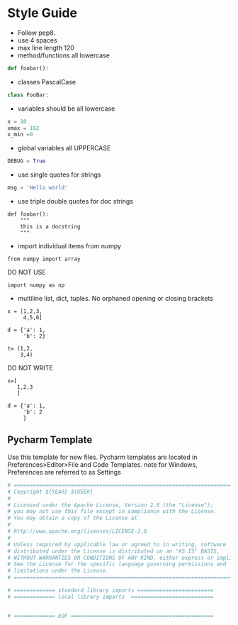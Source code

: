 Style Guide
=================

- Follow pep8. 
- use 4 spaces
- max line length 120
- method/functions all lowercase

```python
def foobar():
```

- classes PascalCase

```python
class FooBar:
```

- variables should be all lowercase

```python
x = 10
xmax = 102
x_min =0
```

- global variables all UPPERCASE

```python
DEBUG = True
```

- use single quotes for strings

```python
msg = 'Hello world'
```

- use triple double quotes for doc strings

```
def foobar():
    """
    this is a docstring
    """
```

- import individual items from numpy

```
from numpy import array
```

DO NOT USE

```
import numpy as np
```


- multiline list, dict, tuples. No orphaned opening or closing brackets

```
x = [1,2,3,
     4,5,6]
     
d = {'a': 1,
     'b': 2}
     
t= (1,2,
    3,4)
```
DO NOT WRITE

```
x=[
   1,2,3
   ]
   
d = {'a': 1,
     'b': 2
     }
```

Pycharm Template
----------------

Use this template for new files. Pycharm templates are located in Preferences>Editor>File and Code Templates. 
note for Windows, Preferences are referred to as Settings


```python
# ===============================================================================
# Copyright ${YEAR} ${USER}
#
# Licensed under the Apache License, Version 2.0 (the "License");
# you may not use this file except in compliance with the License.
# You may obtain a copy of the License at
#
# http://www.apache.org/licenses/LICENSE-2.0
#
# Unless required by applicable law or agreed to in writing, software
# distributed under the License is distributed on an "AS IS" BASIS,
# WITHOUT WARRANTIES OR CONDITIONS OF ANY KIND, either express or implied.
# See the License for the specific language governing permissions and
# limitations under the License.
# ===============================================================================

# ============= standard library imports ========================
# ============= local library imports  ==========================


# ============= EOF =============================================
```
